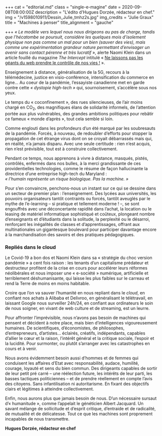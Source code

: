 +++
cat = "editorial.md"
class = "single-e-magine"
date = 2020-09-08T08:00:00Z
description = "L'édito d'Hugues Dorzée, rédacteur en chef."
img = "/v1598010911/Dessin_Julie_tmhz2s.jpg"
img_credits = "Julie Graux"
title = "Machines à penser"
title_alignment = "gauche"

+++
_« Le modèle vers lequel nous nous dirigeons au pas de charge, tandis que l’hécatombe se poursuit, considère les quelques mois d’isolement physique non pas comme un mal pour un bien (sauver des vies), mais comme une expérimentation grandeur nature permettant d’envisager un avenir sans contact pérenne et très lucratif_ », alerte Naomi Klein dans un article fouillé du magazine _The Intercept_ intitulé « [Ne laissons pas les géants du web prendre le contrôle de nos vies !](https://www.courrierinternational.com/long-format/long-format-naomi-klein-ne-laissons-pas-les-geants-du-web-prendre-le-controle-de-nos) ».

Enseignement à distance, généralisation de la 5G, recours à la télémédecine, justice en visio-conférence, intensification du commerce en ligne... Au coeur de la pandémie, l’essayiste canadienne met en garde contre cette _« dystopie high-tech »_ qui, sournoisement, s’accélère sous nos yeux.

Le temps du « coconfinement », des rues silencieuses, de l’air moins chargé en CO<sub>2</sub>, des magnifiques élans de solidarité informels, de l’attention portée aux plus vulnérables, des grandes ambitions politiques pour rebâtir ce fameux « monde d’après », tout cela semble si loin.

Comme englouti dans les profondeurs d’un été marqué par les soubresauts de la pandémie. Forcés, à nouveau, de redoubler d’efforts pour stopper la propagation de cet étrange virus dont on se croyait débarrassés mais qui, en réalité, n’a jamais disparu. Avec une seule certitude : rien n’est acquis, rien n’est prévisible, tout est à construire collectivement.

Pendant ce temps, nous apprenons à vivre à distance, masqués, pistés, contrôlés, enfermés dans nos bulles, à la merci grandissante de ces providentielles technologies, comme le résume de façon hallucinante la directrice d’une entreprise high-tech du Maryland :  
_« l’humain représente un risque biologique. Pas la machine. »_

Pour s’en convaincre, penchons-nous un instant sur ce qui se dessine dans un secteur de premier plan : l’enseignement. Des lycées aux universités, les pouvoirs organisateurs tantôt contraints ou forcés, tantôt aveuglés par le mythe de l’e-learning – si pratique et tellement moderne ! –, se sont engouffrés avec une déconcertante rapidité dans l’achat, la location ou le leasing de matériel informatique sophistiqué et coûteux, plongeant nombre d’enseignants et d’étudiants dans la solitude, la perplexité ou le désarroi, renforçant les inégalités de classes et d’apprentissages, offrant aux multinationales un gigantesque boulevard pour participer davantage encore à la marchandisation des savoirs et des pratiques pédagogiques.

### Repliés dans le cloud

Le Covid-19 a bon dos et Naomi Klein dans sa « stratégie du choc version pandémie » a cent fois raison : les tenants d’un capitalisme prédateur et destructeur profitent de la crise en cours pour accélérer leurs réformes néolibérales et nous imposer une « e-société » numérique, artificielle et terriblement déshumanisante, qui laisse les plus faibles sur le carreau et rend la Terre de moins en moins habitable.

Croire que l’on va sauver l’humanité en nous repliant dans le _cloud_, en confiant nos achats à Alibaba et Delivroo, en généralisant le télétravail, en laissant Google nous surveiller 24h/24, en confiant aux ordinateurs le soin de nous soigner, en vivant de web culture et de streaming, est un leurre.

Pour affronter l’imprévisible, nous n’avons pas besoin de machines qui pensent et décident à notre place, mais bien d’intelligences vigoureusement humaines. De scientifiques, d’économistes, de philosophes, d’entrepreneurs, d’artistes... éclairés, créatifs, indépendants, capables d’allier le cœur et la raison, l’intérêt général et la critique sociale, l’espoir et la lucidité. Pour surmonter, ou plutôt s’arranger avec les catastrophes en cours et à venir.

Nous avons évidemment besoin aussi d’hommes et de femmes qui conduisent les affaires d’Etat avec responsabilité, audace, humilité, courage, loyauté et sens du bien commun. Des dirigeants capables de sortir de leur petit pré carré – une réélection future, les intérêts de leur parti, les basses tactiques politiciennes – et de prendre réellement en compte l’avis des citoyens. Sans infantilisation ni autoritarisme. En fixant des objectifs clairs et légitimes à atteindre collectivement.

Enfin, nous aurons plus que jamais besoin de nous. D’un nécessaire sursaut d’« humanitude », comme l’appelait le généticien Albert Jacquard. Un savant mélange de sollicitude et d’esprit critique, d’entraide et de radicalité, de mutualité et de délicatesse. Tout ce que les machines sont proprement incapables de nous transmettre.

**Hugues Dorzée, rédacteur en chef**